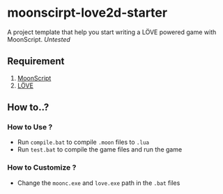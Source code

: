 # moonscirpt-love2d-starter
A project template that help you start writing a LÖVE powered game with MoonScript. *Untested*

## Requirement
1. [MoonScript](https://github.com/leafo/moonscript)
2. [LÖVE](https://love2d.org/)

## How to..?

### How to Use ?

- Run `compile.bat` to compile `.moon` files to `.lua`
- Run `test.bat` to compile the game files and run the game

### How to Customize ?

- Change the `moonc.exe` and `love.exe` path in the `.bat` files
